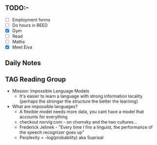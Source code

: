 ## TODO:-
- [ ] Employment forms
- [ ] Do hours in REED
- [x] Gym
- [ ] Read
- [ ] Maths
- [x] Meet Eiva

## Daily Notes

## TAG Reading Group
- Mission: Impossible Language Models
	- It's easier to learn a language with strong information locality (perhaps the stronger the structure the better the learning)
- What are impossible languages?
	- A flexible model needs more data, you cant have a model that accounts for everything
	- checkout norvig.com - on chomsky and the two cultures...
	- Frederick Jelinek - "Every time I fire a linguist, the performance of the speech recognizer goes up"
	- Perplexity = -log(probability) aka Suprisal 